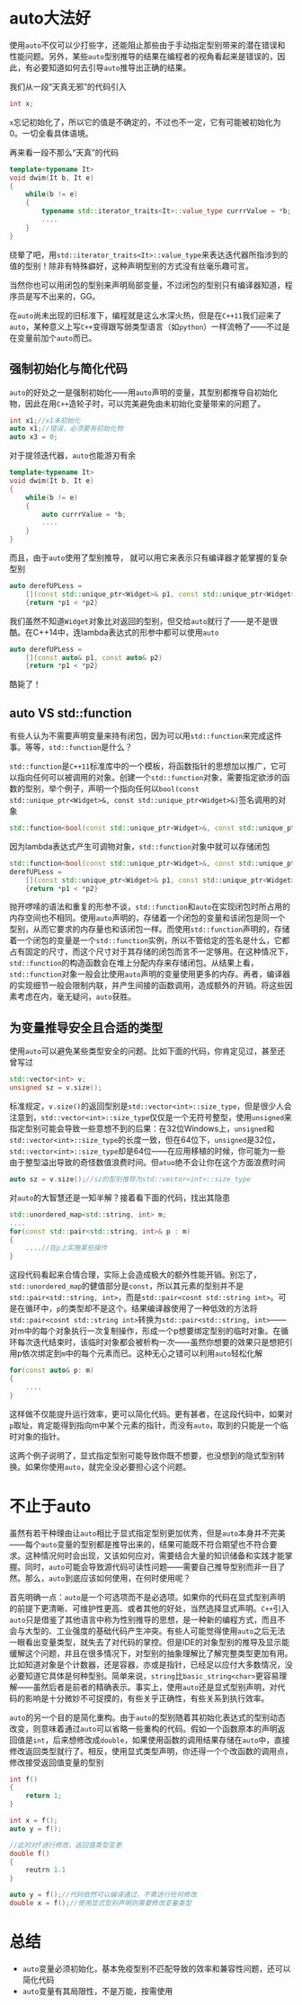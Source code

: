 # auto大法好

使用`auto`不仅可以少打些字，还能阻止那些由于手动指定型别带来的潜在错误和性能问题。另外，某些`auto`型别推导的结果在编程者的视角看起来是错误的，因此，有必要知道如何去引导`auto`推导出正确的结果。

我们从一段“天真无邪”的代码引入

```cpp
int x;
```

`x`忘记初始化了，所以它的值是不确定的，不过也不一定，它有可能被初始化为0。一切全看具体语境。

再来看一段不那么“天真”的代码

```cpp
template<typename It>
void dwim(It b, It e)
{
    while(b != e)
    {
        typename std::iterator_traits<It>::value_type currrValue = *b;
        ....
    }
}
```

绕晕了吧，用`std::iterator_traits<It>::value_type`来表达迭代器所指涉到的值的型别！除非有特殊癖好，这种声明型别的方式没有丝毫乐趣可言。

当然你也可以用闭包的型别来声明局部变量，不过闭包的型别只有编译器知道，程序员是写不出来的，GG。

在`auto`尚未出现的旧标准下，编程就是这么水深火热，但是在`C++11`我们迎来了`auto`，某种意义上写`C++`变得跟写弱类型语言（如`python`）一样流畅了——不过是在变量前加个`auto`而已。

## 强制初始化与简化代码

`auto`的好处之一是强制初始化——用`auto`声明的变量，其型别都推导自初始化物，因此在用`C++`造轮子时，可以完美避免由未初始化变量带来的问题了。

```cpp
int x1;//x1未初始化
auto x1;//错误，必须要有初始化物
auto x3 = 0;
```

对于提领迭代器，`auto`也能游刃有余

```cpp
template<typename It>
void dwim(It b, It e)
{
    while(b != e)
    {
        auto currrValue = *b;
        ....
    }
}

```

而且，由于`auto`使用了型别推导， 就可以用它来表示只有编译器才能掌握的复杂型别

```cpp
auto derefUPLess = 
    [](const std::unique_ptr<Widget>& p1, const std::unique_ptr<Widget>& p2)
	{return *p1 < *p2}
```

我们虽然不知道`Widget`对象比对返回的型别，但交给`auto`就行了——是不是很酷。在C++14中，连lambda表达式的形参中都可以使用`auto`

```cpp
auto derefUPLess = 
    [](const auto& p1, const auto& p2)
	{return *p1 < *p2}
```

酷毙了！

## auto VS std::function

有些人认为不需要声明变量来持有闭包，因为可以用`std::function`来完成这件事。等等，`std::function`是什么？

`std::function`是`C++11`标准库中的一个模板，将函数指针的思想加以推广，它可以指向任何可以被调用的对象。创建一个`std::function`对象，需要指定欲涉的函数的型别，举个例子，声明一个指向任何以`bool(const std::unique_ptr<Widget>&, const std::unique_ptr<Widget>&)`签名调用的对象

```cpp
std::function<bool(const std::unique_ptr<Widget>&, const std::unique_ptr<Widget>&)> func;
```

因为lambda表达式产生可调物对象，`std::function`对象中就可以存储闭包

```cpp
std::function<bool(const std::unique_ptr<Widget>&, const std::unique_ptr<Widget>&)>;
derefUPLess = 
    [](const std::unique_ptr<Widget>& p1, const std::unique_ptr<Widget>& p2)
	{return *p1 < *p2}
```

抛开啰嗦的语法和重复的形参不谈，`std::function`和`auto`在实现闭包时所占用的内存空间也不相同。使用`auto`声明的，存储着一个闭包的变量和该闭包是同一个型别，从而它要求的内存量也和该闭包一样。而使用`std::function`声明的，存储着一个闭包的变量是一个`std::function`实例，所以不管给定的签名是什么，它都占有固定的尺寸，而这个尺寸对于其存储的闭包而言不一定够用。在这种情况下，`std::function`的构造函数会在堆上分配内存来存储闭包。从结果上看，`std::function`对象一般会比使用`auto`声明的变量使用更多的内存。再者，编译器的实现细节一般会限制内联，并产生间接的函数调用，造成额外的开销。将这些因素考虑在内，毫无疑问，`auto`获胜。

## 为变量推导安全且合适的类型

使用`auto`可以避免某些类型安全的问题。比如下面的代码，你肯定见过，甚至还曾写过

```cpp
std::vector<int> v;
unsigned sz = v.size();
```

标准规定，`v.size()`的返回型别是`std::vector<int>::size_type`，但是很少人会注意到，`std::vector<int>::size_type`仅仅是一个无符号整型，使用`unsigned`来指定型别可能会导致一些意想不到的后果：在32位Windows上，`unsigned`和`std::vector<int>::size_type`的长度一致，但在64位下，`unsigned`是32位，`std::vector<int>::size_type`却是64位——在应用移植的时候，你可能为一些由于整型溢出导致的奇怪数值浪费时间。但`atuo`绝不会让你在这个方面浪费时间

```cpp
auto sz = v.size();//sz的型别推导为std::vector<int>::size_type
```

对`auto`的大智慧还是一知半解？接着看下面的代码，找出其隐患

```cpp
std::unordered_map<std::string, int> m;
....
for(const std::pair<std::string, int>& p : m)
{
    ....//在p上实施某些操作
}
```

这段代码看起来合情合理，实际上会造成极大的额外性能开销。别忘了，`std::unordered_map`的健值部分是`const`，所以其元素的型别并不是`std::pair<std::string, int>`，而是`std::pair<cosnt std::string int>`。可是在循环中，`p`的类型却不是这个。结果编译器使用了一种低效的方法将`std::pair<cosnt std::string int>`转换为`std::pair<std::string, int>`——对m中的每个对象执行一次复制操作，形成一个p想要绑定型别的临时对象。在循环每次迭代结束时，该临时对象都会被析构一次——虽然你想要的效果只是想把引用p依次绑定到`m`中的每个元素而已。这种无心之错可以利用`auto`轻松化解

```cpp
for(const auto& p: m)
{
    ....
}
```

这样做不仅能提升运行效率，更可以简化代码。更有甚者，在这段代码中，如果对`p`取址，肯定能得到指向m中某个元素的指针，而没有`auto`，取到的只能是一个临时对象的指针。

这两个例子说明了，显式指定型别可能导致你既不想要，也没想到的隐式型别转换。如果你使用`auto`，就完全没必要担心这个问题。

# 不止于auto

虽然有若干种理由让`auto`相比于显式指定型别更加优秀，但是`auto`本身并不完美——每个`auto`变量的型别都是推导出来的，结果可能既不符合期望也不符合要求。这种情况何时会出现，又该如何应对，需要结合大量的知识储备和实践才能掌握。同时，`auto`可能会导致源代码可读性问题——需要自己推导型别而非一目了然。那么，`auto`到底应该如何使用，在何时使用呢？

首先明确一点：`auto`是一个可选项而不是必选项。如果你的代码在显式型别声明的前提下更清晰、可维护性更高、或者其他的好处，当然选择显式声明。`C++`引入`auto`只是借鉴了其他语言中称为性别推导的思想，是一种新的编程方式，而且不会与大型的、工业强度的基础代码产生冲突。有些人可能觉得使用`auto`之后无法一眼看出变量类型，就失去了对代码的掌控。但是IDE的对象型别的推导及显示能缓解这个问题，并且在很多情况下，对型别的抽象理解比了解完整类型更加有用。比如知道对象是个计数器，还是容器，亦或是指针，已经足以应付大多数情况，没必要知道它具体是何种型别。简单来说，`string`比`basic_string<char>`更容易理解——虽然后者是前者的精确表示。事实上，使用`auto`还是显式型别声明，对代码的影响是十分微妙不可捉摸的，有些关乎正确性，有些关系到执行效率。

`auto`的另一个目的是简化重构。由于`auto`的型别随着其初始化表达式的型别动态改变，则意味着通过`auto`可以省略一些重构的代码。假如一个函数原本的声明返回值是`int`，后来想修改成`double`，如果使用函数的调用结果存储在`auto`中，直接修改返回类型就行了。相反，使用显式类型声明，你还得一个个改函数的调用点，修改接受返回值变量的型别

```cpp
int f()
{
    return 1;
}

int x = f();
auto y = f();

//此时对f进行修改，返回值类型变更
double f()
{
    reutrn 1.1
}

auto y = f();//代码依然可以编译通过，不需进行任何修改
double x = f();//使用显式型别声明则需要修改变量类型
```

# 总结

- `auto`变量必须初始化，基本免疫型别不匹配导致的效率和兼容性问题，还可以简化代码
- `auto`变量有其局限性，不是万能，按需使用